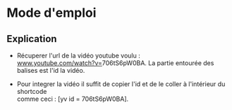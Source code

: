 # Mode d'emploi

## Explication

- Récuperer l'url de la vidéo youtube voulu :<br/>
www.youtube.com/watch?v=<id>706tS6pW0BA</id>.
La partie entourée des balises <id> est l'id la vidéo.

- Pour integrer la vidéo il suffit de copier l'id
et de le coller à l'intérieur du shortcode<br>
comme ceci : [yv id = 706tS6pW0BA].
